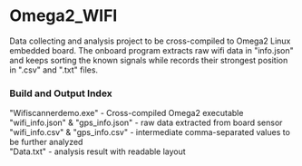# Omega2_WIFI
Data collecting and analysis project to be cross-compiled to Omega2 Linux embedded board. The onboard program extracts raw wifi data in "info.json" and keeps sorting the known signals while records their strongest position in ".csv" and ".txt" files.

### Build and Output Index
"Wifiscannerdemo.exe" - Cross-compiled Omega2 executable  
"wifi_info.json" & "gps_info.json" - raw data extracted from board sensor  
"wifi_info.csv" & "gps_info.csv" - intermediate comma-separated values to be further analyzed  
"Data.txt" - analysis result with readable layout  
